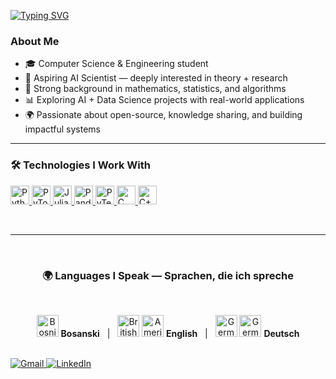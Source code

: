 [![Typing SVG](https://readme-typing-svg.demolab.com?font=Fira+Code&duration=4000&pause=500&color=E90274&multiline=true&repeat=false&width=520&height=60&lines=Hi+there+%F0%9F%91%8B;Welcome+to+my+profile)](https://git.io/typing-svg)
  
###  About Me
- 🎓 Computer Science & Engineering student  
- 🤖 Aspiring AI Scientist — deeply interested in theory + research  
- 🧠 Strong background in mathematics, statistics, and algorithms  
- 📊 Exploring AI + Data Science projects with real-world applications  
- 🌍 Passionate about open-source, knowledge sharing, and building impactful systems  

---

<h3>🛠️ Technologies I Work With</h3>

<p align="left"> 
  <a href="https://www.python.org" target="_blank"> 
    <img src="https://cdn.jsdelivr.net/gh/devicons/devicon/icons/python/python-original.svg" alt="Python" width="30" height="30"/>
  </a> 
  <a href="https://pytorch.org/" target="_blank"> 
    <img src="https://cdn.jsdelivr.net/gh/devicons/devicon/icons/pytorch/pytorch-original.svg" alt="PyTorch" width="30" height="30"/>
  </a>
  <a href="https://julialang.org/" target="_blank"> 
    <img src="https://cdn.jsdelivr.net/gh/devicons/devicon/icons/julia/julia-original.svg" alt="Julia" width="30" height="30"/>
  </a>
  <a href="https://pandas.pydata.org/" target="_blank"> 
    <img src="https://cdn.jsdelivr.net/gh/devicons/devicon/icons/pandas/pandas-original.svg" alt="Pandas" width="30" height="30"/>
  </a>
  <a href="https://docs.pytest.org/" target="_blank"> 
    <img src="https://cdn.jsdelivr.net/gh/devicons/devicon/icons/pytest/pytest-original.svg" alt="PyTest" width="30" height="30"/>
  </a>
  <a href="https://www.cprogramming.com/" target="_blank"> 
    <img src="https://cdn.jsdelivr.net/gh/devicons/devicon/icons/c/c-original.svg" alt="C" width="30" height="30"/>
  </a>
  <a href="https://isocpp.org/" target="_blank"> 
    <img src="https://cdn.jsdelivr.net/gh/devicons/devicon/icons/cplusplus/cplusplus-original.svg" alt="C++" width="30" height="30"/>
  </a>
</p>
<br>

---

<br>
<div align="center">
  <h3>🌍 Languages I Speak — Sprachen, die ich spreche</h3>
  <br>
  <p>
    <img src="https://hatscripts.github.io/circle-flags/flags/ba.svg" width="35" title="Bosnian"/> <b>Bosanski</b> &nbsp;&nbsp;|&nbsp;&nbsp;
    <img src="https://hatscripts.github.io/circle-flags/flags/gb.svg" width="35" title="British English"/>
    <img src="https://hatscripts.github.io/circle-flags/flags/us.svg" width="35" title="American English"/> <b>English</b> &nbsp;&nbsp;|&nbsp;&nbsp;
    <img src="https://hatscripts.github.io/circle-flags/flags/de.svg" width="35" title="German (Germany)"/>
    <img src="https://hatscripts.github.io/circle-flags/flags/ch.svg" width="35" title="German (Switzerland)"/> <b>Deutsch</b>
  </p>
</div>

<br>
<div align="left">
  <a href="mailto:EmreArapcicUevak@gmail.com" target="_blank">
    <img src="https://img.shields.io/badge/Gmail-D14836?style=for-the-badge&logo=gmail&logoColor=white" alt="Gmail"/>
  </a>
  <a href="https://www.linkedin.com/in/emre-arapcicuevak-5a8b58254/" target="_blank"> 
    <img src="https://img.shields.io/badge/LinkedIn-0077B5?style=for-the-badge&logo=linkedin&logoColor=white" alt="LinkedIn"/>
  </a>
</div>
